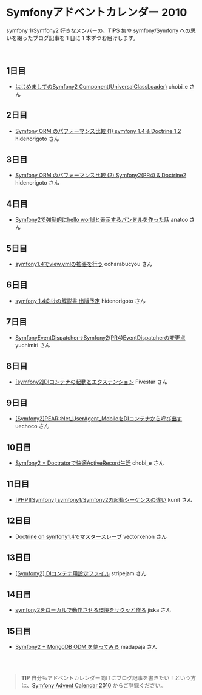 Symfonyアドベントカレンダー 2010
================================

symfony 1/Symfony2 好きなメンバーの、TIPS 集や symfony/Symfony への思いを綴ったブログ記事を 1 日に 1 本ずつお届けします。

<br />

1日目
-----

  - [はじめましてのSymfony2 Component(UniversalClassLoader)](http://d.hatena.ne.jp/chobi_e/20101201/1291190530) chobi_e さん

2日目
-----

  - [Symfony ORM のパフォーマンス比較 (1) symfony 1.4 & Doctrine 1.2](http://d.hatena.ne.jp/innx_hidenori/20101202/1291215747) hidenorigoto さん

3日目
-----

  - [Symfony ORM のパフォーマンス比較 (2) Symfony2(PR4) & Doctrine2](http://d.hatena.ne.jp/innx_hidenori/20101203/1291302081) hidenorigoto さん

4日目
-----

  - [Symfony2で強制的にhello worldと表示するバンドルを作った話](http://sideport.g.hatena.ne.jp/anatoo/20101204/1291420969) anatoo さん

5日目
-----

  - [symfony1.4でview.ymlの拡張を行う](http://ex.bucyou.net/sf2010-5/) ooharabucyou さん

6日目
-----

  - [symfony 1.4向けの解説書 出版予定](http://d.hatena.ne.jp/innx_hidenori/20101206/1291562157) hidenorigoto さん

7日目
-----

  - [SymfonyEventDispatcher→Symfony2(PR4)EventDispatcherの変更点](http://d.hatena.ne.jp/yuchimiri/20101207/p1) yuchimiri さん

8日目
-----

  - [[symfony2]DIコンテナの起動とエクステンション](http://d.hatena.ne.jp/Fivestar/20101207/1291741844) Fivestar さん

9日目
-----

  - [[Symfony2]PEAR::Net_UserAgent_MobileをDIコンテナから呼び出す](http://labs.uechoco.com/blog/2010/12/symfony2-pear-net_useragent_mobile-di_container.html) uechoco さん

10日目
-----

  - [Symfony2 × Doctratorで快適ActiveRecord生活](http://chobie.co/blog/20101210/symfony2_meets_doctrator.html) chobi_e さん

11日目
-----

  - [[PHP][Symfony] symfony1/Symfony2の起動シーケンスの違い](http://d.hatena.ne.jp/kunit/20101211#1292049200) kunit さん

12日目
-----

  - [Doctrine on symfony1.4でマスタースレーブ](http://blog.yagni.jp/archives/162) vectorxenon さん

13日目
-----

  - [[Symfony2] DIコンテナ用設定ファイル](http://blog.stripejam.jp/?p=100) stripejam さん

14日目
-----

  - [symfony2をローカルで動作させる環境をサクッと作る](http://d.hatena.ne.jp/jiskay/20101214) jiska さん

15日目
-----

  - [Symfony2 + MongoDB ODM を使ってみる](http://d.hatena.ne.jp/ja9/20101214/1292348839) madapaja さん

<br />
<br />

> **TIP**
> 自分もアドベントカレンダー向けにブログ記事を書きたい！という方は、[Symfony Advent Calendar 2010](http://atnd.org/events/10466) からご登録ください。


